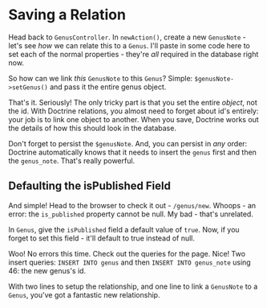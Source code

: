 # Saving a Relation

Head back to `GenusController`. In `newAction()`, create a new `GenusNote` - let's
see *how* we can relate this to a `Genus`. I'll paste in some code here to set each
of the normal properties - they're *all* required in the database right now.

So how can we link *this* `GenusNote` to this `Genus`? Simple: `$genusNote->setGenus()`
and pass it the entire genus object.

That's it. Seriously! The only tricky part is that you set the entire *object*, not
the id. With Doctrine relations, you almost need to forget about id's entirely: your
job is to link one object to another. When you save, Doctrine works out the details
of how this should look in the database.

Don't forget to persist the `$genusNote`. And, you can persist in *any* order: Doctrine
automatically knows that it needs to insert the `genus` first and then the `genus_note`.
That's really powerful.

## Defaulting the isPublished Field

And simple! Head to the browser to check it out - `/genus/new`. Whoops - an error:
the `is_published` property cannot be null. My bad - that's unrelated.

In `Genus`, give the `isPublished` field a default value of `true`. Now, if you forget
to set this field - it'll default to true instead of null.

Woo! No errors this time. Check out the queries for the page. Nice! Two insert queries:
`INSERT INTO genus` and then `INSERT INTO genus_note` using 46: the new genus's id.

With two lines to setup the relationship, and one line to link a `GenusNote` to a
`Genus`, you've got a fantastic new relationship.
